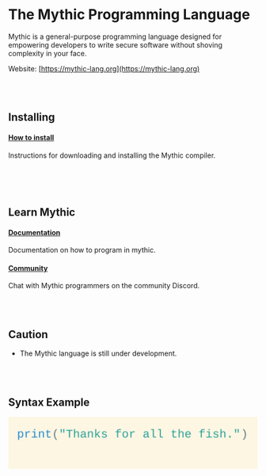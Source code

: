 # The Mythic Programming Language

Mythic is a general-purpose programming language designed for empowering
developers to write secure software without shoving complexity in your face.

Website: [https://mythic-lang.org](https://mythic-lang.org)
<br/>
<br/>

<br/>

## Installing

#### [How to install](https://mythic-lang.org/install)

Instructions for downloading and installing the Mythic compiler.

<br/>
<br/>
<br/>

## Learn Mythic

#### [Documentation](https://mythic-lang.org/learn)

Documentation on how to program in mythic.

#### [Community](https://discord.gg/qURCVCA7KP)

Chat with Mythic programmers on the community Discord.

<br/>
<br/>

## Caution

* The Mythic language is still under development.

<br/>
<br/>

## Syntax Example
<img src="misc/example.svg" alt="syntax example image">